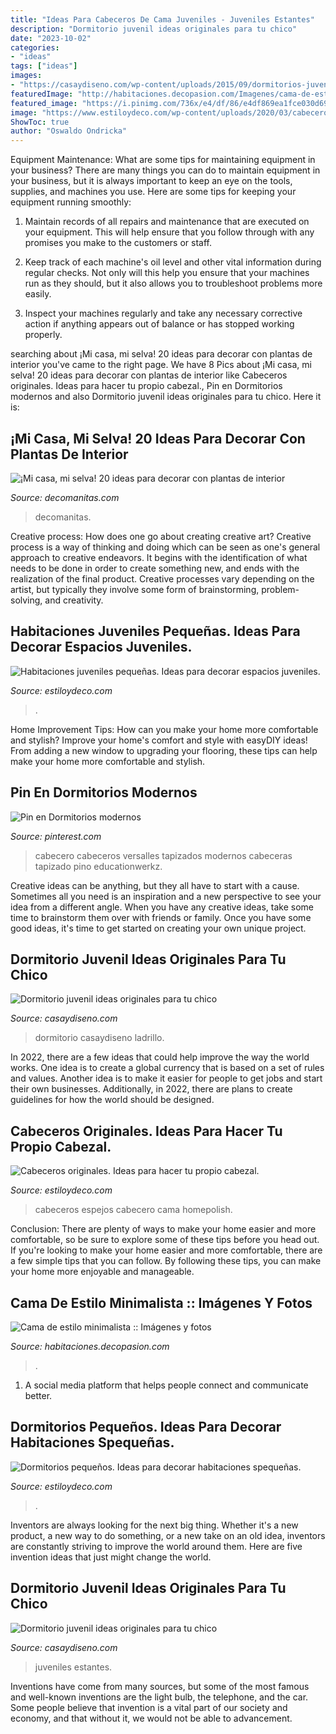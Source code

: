 ```yaml
---
title: "Ideas Para Cabeceros De Cama Juveniles - Juveniles Estantes"
description: "Dormitorio juvenil ideas originales para tu chico"
date: "2023-10-02"
categories:
- "ideas"
tags: ["ideas"]
images:
- "https://casaydiseno.com/wp-content/uploads/2015/09/dormitorios-juveniles-chico-original-cama-cuadro-llamativo.jpg"
featuredImage: "http://habitaciones.decopasion.com/Imagenes/cama-de-estilo-minimalista.jpg"
featured_image: "https://i.pinimg.com/736x/e4/df/86/e4df869ea1fce030d69370c21f3b5051.jpg"
image: "https://www.estiloydeco.com/wp-content/uploads/2020/03/cabeceros-originales-10.jpg"
ShowToc: true
author: "Oswaldo Ondricka"
---
```



Equipment Maintenance: What are some tips for maintaining equipment in your business?
There are many things you can do to maintain equipment in your business, but it is always important to keep an eye on the tools, supplies, and machines you use. Here are some tips for keeping your equipment running smoothly:
1. Maintain records of all repairs and maintenance that are executed on your equipment. This will help ensure that you follow through with any promises you make to the customers or staff.

2. Keep track of each machine's oil level and other vital information during regular checks. Not only will this help you ensure that your machines run as they should, but it also allows you to troubleshoot problems more easily.

3. Inspect your machines regularly and take any necessary corrective action if anything appears out of balance or has stopped working properly.

	

		
searching about ¡Mi casa, mi selva! 20 ideas para decorar con plantas de interior you've came to the right page. We have 8 Pics about ¡Mi casa, mi selva! 20 ideas para decorar con plantas de interior like Cabeceros originales. Ideas para hacer tu propio cabezal., Pin en Dormitorios modernos and also Dormitorio juvenil ideas originales para tu chico. Here it is:
		
    
## ¡Mi Casa, Mi Selva! 20 Ideas Para Decorar Con Plantas De Interior

<img loading=lazy src="https://www.decomanitas.com/wp-content/uploads/2015/03/¡Mi-casa-mi-selva-20-ideas-para-decorar-con-plantas-de-interior-19-485x700.jpg" onerror="this.onerror=null;this.src='https://tse4.mm.bing.net/th?id=OIP.ul4OwkvT1WAZnUS9jybCVgHaKs&amp;pid=15.1';" alt="¡Mi casa, mi selva! 20 ideas para decorar con plantas de interior">

_Source: decomanitas.com_

>decomanitas. 

	

Creative process: How does one go about creating creative art?
Creative process is a way of thinking and doing which can be seen as one's general approach to creative endeavors. It begins with the identification of what needs to be done in order to create something new, and ends with the realization of the final product. Creative processes vary depending on the artist, but typically they involve some form of brainstorming, problem-solving, and creativity.

    
## Habitaciones Juveniles Pequeñas. Ideas Para Decorar Espacios Juveniles.

<img loading=lazy src="https://www.estiloydeco.com/wp-content/uploads/2020/04/habitaciones-juveniles-pequenas-6.jpg" onerror="this.onerror=null;this.src='https://tse4.mm.bing.net/th?id=OIP._jR0TFAn4sm1_qc3cxxNmAHaKw&amp;pid=15.1';" alt="Habitaciones juveniles pequeñas. Ideas para decorar espacios juveniles.">

_Source: estiloydeco.com_

>. 

	

Home Improvement Tips: How can you make your home more comfortable and stylish?
Improve your home's comfort and style with easyDIY ideas! From adding a new window to upgrading your flooring, these tips can help make your home more comfortable and stylish.

    
## Pin En Dormitorios Modernos

<img loading=lazy src="https://i.pinimg.com/736x/e4/df/86/e4df869ea1fce030d69370c21f3b5051.jpg" onerror="this.onerror=null;this.src='https://tse4.mm.bing.net/th?id=OIP.nLYvHlZ3ai0DgmNwAXiY0AHaHa&amp;pid=15.1';" alt="Pin en Dormitorios modernos">

_Source: pinterest.com_

>cabecero cabeceros versalles tapizados modernos cabeceras tapizado pino educationwerkz. 

	

Creative ideas can be anything, but they all have to start with a cause. Sometimes all you need is an inspiration and a new perspective to see your idea from a different angle. When you have any creative ideas, take some time to brainstorm them over with friends or family. Once you have some good ideas, it's time to get started on creating your own unique project.

    
## Dormitorio Juvenil Ideas Originales Para Tu Chico

<img loading=lazy src="https://casaydiseno.com/wp-content/uploads/2015/09/dormitorios-juveniles-chico-original-cama-cuadro-llamativo.jpg" onerror="this.onerror=null;this.src='https://tse2.mm.bing.net/th?id=OIP.dn5TioyEFmQyI0iaRiYUPgHaFj&amp;pid=15.1';" alt="Dormitorio juvenil ideas originales para tu chico">

_Source: casaydiseno.com_

>dormitorio casaydiseno ladrillo. 

	

In 2022, there are a few ideas that could help improve the way the world works. One idea is to create a global currency that is based on a set of rules and values. Another idea is to make it easier for people to get jobs and start their own businesses. Additionally, in 2022, there are plans to create guidelines for how the world should be designed.

    
## Cabeceros Originales. Ideas Para Hacer Tu Propio Cabezal.

<img loading=lazy src="https://www.estiloydeco.com/wp-content/uploads/2020/03/cabeceros-originales-10.jpg" onerror="this.onerror=null;this.src='https://tse4.mm.bing.net/th?id=OIP.DnEwADY8sDFtI6gKfxiYrwHaLH&amp;pid=15.1';" alt="Cabeceros originales. Ideas para hacer tu propio cabezal.">

_Source: estiloydeco.com_

>cabeceros espejos cabecero cama homepolish. 

	

Conclusion: There are plenty of ways to make your home easier and more comfortable, so be sure to explore some of these tips before you head out.
If you're looking to make your home easier and more comfortable, there are a few simple tips that you can follow. By following these tips, you can make your home more enjoyable and manageable.

    
## Cama De Estilo Minimalista :: Imágenes Y Fotos

<img loading=lazy src="http://habitaciones.decopasion.com/Imagenes/cama-de-estilo-minimalista.jpg" onerror="this.onerror=null;this.src='https://tse3.mm.bing.net/th?id=OIP.JK3NEHe21-YCzFHkR3Oz9gHaFj&amp;pid=15.1';" alt="Cama de estilo minimalista :: Imágenes y fotos">

_Source: habitaciones.decopasion.com_

>. 

	

1. A social media platform that helps people connect and communicate better.

    
## Dormitorios Pequeños. Ideas Para Decorar Habitaciones Spequeñas.

<img loading=lazy src="https://www.estiloydeco.com/wp-content/uploads/2017/06/decoracion-de-dormitorios-pequenos-1.jpg" onerror="this.onerror=null;this.src='https://tse4.mm.bing.net/th?id=OIP.UqZmgEVX9DqW4EfqBfFuKQHaJ5&amp;pid=15.1';" alt="Dormitorios pequeños. Ideas para decorar habitaciones spequeñas.">

_Source: estiloydeco.com_

>. 

	

Inventors are always looking for the next big thing. Whether it's a new product, a new way to do something, or a new take on an old idea, inventors are constantly striving to improve the world around them. Here are five invention ideas that just might change the world.

    
## Dormitorio Juvenil Ideas Originales Para Tu Chico

<img loading=lazy src="https://casaydiseno.com/wp-content/uploads/2015/09/dormitorios-juveniles-chico-original-estantes-rojos.jpg" onerror="this.onerror=null;this.src='https://tse3.mm.bing.net/th?id=OIP.Pu3E-L2OK94hBFzWEV7WyAHaK-&amp;pid=15.1';" alt="Dormitorio juvenil ideas originales para tu chico">

_Source: casaydiseno.com_

>juveniles estantes. 

	

Inventions have come from many sources, but some of the most famous and well-known inventions are the light bulb, the telephone, and the car. Some people believe that invention is a vital part of our society and economy, and that without it, we would not be able to advancement.


